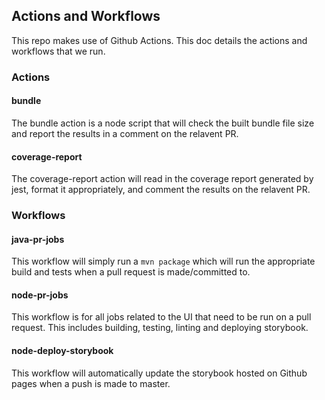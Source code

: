 ## Actions and Workflows

This repo makes use of Github Actions. This doc details the actions and workflows that we run.

### Actions

#### bundle

The bundle action is a node script that will check the built bundle file size and report the results in a comment on the relavent PR.

#### coverage-report

The coverage-report action will read in the coverage report generated by jest, format it appropriately, and comment the results on the relavent PR.

### Workflows

#### java-pr-jobs

This workflow will simply run a `mvn package` which will run the appropriate build and tests when a pull request is made/committed to.

#### node-pr-jobs

This workflow is for all jobs related to the UI that need to be run on a pull request. This includes building, testing, linting and deploying storybook.

#### node-deploy-storybook

This workflow will automatically update the storybook hosted on Github pages when a push is made to master.
